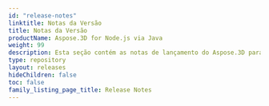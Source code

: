 ```yaml
---
id: "release-notes"
linktitle: Notas da Versão
title: Notas da Versão
productName: Aspose.3D for Node.js via Java
weight: 99
description: Esta seção contém as notas de lançamento do Aspose.3D para Node.js via Java para o ano Notas de Lançamento. Nestas notas de lançamento, estamos publicando a lista de problemas que foram corrigidos na versão atual, bem como quaisquer alterações públicas da API e comportamentais.
type: repository
layout: releases
hideChildren: false
toc: false
family_listing_page_title: Release Notes
---
```


